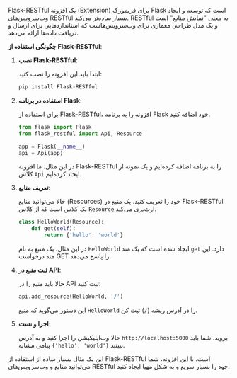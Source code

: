 Flask-RESTful یک افزونه (Extension) برای فریمورک Flask است که توسعه و ایجاد وب‌سرویس‌های RESTful بسیار ساده‌تر می‌کند. RESTful به معنی "نمایش منابع" است و یک مدل طراحی معماری برای وب‌سرویس‌هاست که استانداردهایی برای ارسال و دریافت داده‌ها ارائه می‌دهد.

**چگونگی استفاده از Flask-RESTful**:

1. **نصب Flask-RESTful**:

   ابتدا باید این افزونه را نصب کنید:

   ```bash
   pip install Flask-RESTful
   ```

2. **استفاده در برنامه Flask**:

   برای استفاده از Flask-RESTful، افزونه را به برنامه Flask خود اضافه کنید.

   ```python
   from flask import Flask
   from flask_restful import Api, Resource

   app = Flask(__name__)
   api = Api(app)
   ```

   در این مثال، ما افزونه Flask-RESTful را به برنامه اضافه کرده‌ایم و یک نمونه از کلاس `Api` ایجاد کرده‌ایم.

3. **تعریف منابع**:

   حالا می‌توانید منابع (Resources) خود را تعریف کنید. یک منبع در Flask-RESTful یک کلاس است که از کلاس `Resource` ارث‌بری می‌کند.

   ```python
   class HelloWorld(Resource):
       def get(self):
           return {'hello': 'world'}
   ```

   در این مثال، یک منبع به نام `HelloWorld` ایجاد شده است که یک متد `get` دارد. این متد درخواست GET را پاسخ می‌دهد.

4. **ثبت منبع در API**:

   حالا باید منبع را در API ثبت کنید:

   ```python
   api.add_resource(HelloWorld, '/')
   ```

   این دستور می‌گوید که منبع `HelloWorld` را در آدرس ریشه (`/`) ثبت کن.

5. **اجرا و تست**:

   حالا وب‌اپلیکیشن را اجرا کنید و به آدرس `http://localhost:5000` بروید. شما باید پیامی مشابه `{'hello': 'world'}` ببینید.

این یک مثال بسیار ساده از استفاده از Flask-RESTful است. با این افزونه، شما می‌توانید منابع و وب‌سرویس‌های RESTful خود را بسیار سریع و به شکل مهیا ایجاد کنید.
